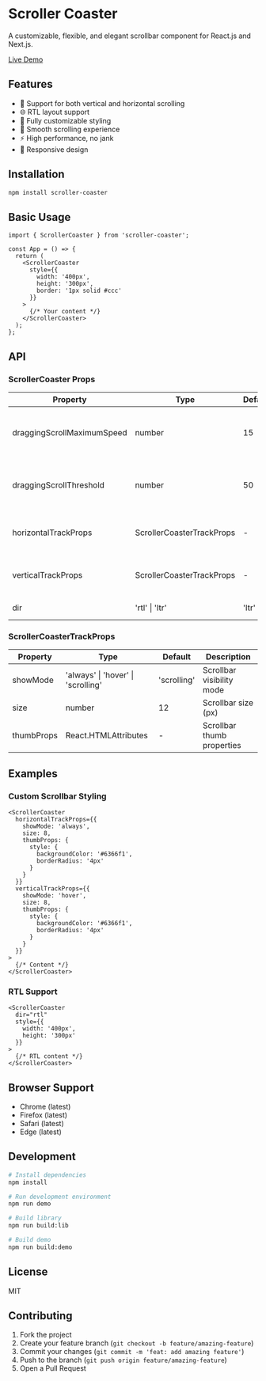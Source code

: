 # Scroller Coaster

A customizable, flexible, and elegant scrollbar component for React.js and Next.js.

[Live Demo](https://unpkg.com/scroller-coaste/demo/index.html)

## Features

- 🎯 Support for both vertical and horizontal scrolling
- 🌐 RTL layout support
- 🎨 Fully customizable styling
- 🔄 Smooth scrolling experience
- ⚡ High performance, no jank
- 📱 Responsive design

## Installation

```bash
npm install scroller-coaster
```

## Basic Usage

```tsx
import { ScrollerCoaster } from 'scroller-coaster';

const App = () => {
  return (
    <ScrollerCoaster
      style={{
        width: '400px',
        height: '300px',
        border: '1px solid #ccc'
      }}
    >
      {/* Your content */}
    </ScrollerCoaster>
  );
};
```

## API

### ScrollerCoaster Props

| Property | Type | Default | Description |
|----------|------|---------|-------------|
| draggingScrollMaximumSpeed | number | 15 | Maximum speed of scroll when dragging (px/frame) |
| draggingScrollThreshold | number | 50 | Threshold to trigger drag scrolling (px) |
| horizontalTrackProps | ScrollerCoasterTrackProps | - | Horizontal scrollbar track properties |
| verticalTrackProps | ScrollerCoasterTrackProps | - | Vertical scrollbar track properties |
| dir | 'rtl' \| 'ltr' | 'ltr' | Text direction |

### ScrollerCoasterTrackProps

| Property | Type | Default | Description |
|----------|------|---------|-------------|
| showMode | 'always' \| 'hover' \| 'scrolling' | 'scrolling' | Scrollbar visibility mode |
| size | number | 12 | Scrollbar size (px) |
| thumbProps | React.HTMLAttributes<HTMLDivElement> | - | Scrollbar thumb properties |

## Examples

### Custom Scrollbar Styling

```tsx
<ScrollerCoaster
  horizontalTrackProps={{
    showMode: 'always',
    size: 8,
    thumbProps: {
      style: {
        backgroundColor: '#6366f1',
        borderRadius: '4px'
      }
    }
  }}
  verticalTrackProps={{
    showMode: 'hover',
    size: 8,
    thumbProps: {
      style: {
        backgroundColor: '#6366f1',
        borderRadius: '4px'
      }
    }
  }}
>
  {/* Content */}
</ScrollerCoaster>
```

### RTL Support

```tsx
<ScrollerCoaster
  dir="rtl"
  style={{
    width: '400px',
    height: '300px'
  }}
>
  {/* RTL content */}
</ScrollerCoaster>
```

## Browser Support

- Chrome (latest)
- Firefox (latest)
- Safari (latest)
- Edge (latest)

## Development

```bash
# Install dependencies
npm install

# Run development environment
npm run demo

# Build library
npm run build:lib

# Build demo
npm run build:demo
```

## License

MIT

## Contributing

1. Fork the project
2. Create your feature branch (`git checkout -b feature/amazing-feature`)
3. Commit your changes (`git commit -m 'feat: add amazing feature'`)
4. Push to the branch (`git push origin feature/amazing-feature`)
5. Open a Pull Request

